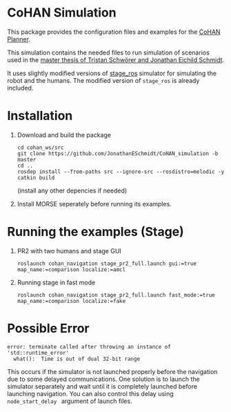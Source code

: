 
# CoHAN Simulation

This package provides the configuration files and examples for the [CoHAN Planner](https://github.com/sphanit/CoHAN_Planner).

This simulation contains the needed files to run simulation of scenarios used in the [master thesis of Tristan Schwörer and Jonathan Eichild Schmidt](https://github.com/Tristan9497/master-thesis).

It uses slightly modified versions of [stage_ros](https://github.com/ros-simulation/stage_ros) simulator for simulating the robot and the humans. The modified version of ```stage_ros``` is already included.

# Installation
1. Download and build the package
	```
	cd cohan_ws/src
	git clone https://github.com/JonathanESchmidt/CoHAN_simulation -b master
	cd ..
	rosdep install --from-paths src --ignore-src --rosdistro=melodic -y
	catkin build
	```
	(install any other depencies if needed)
	
2. Install MORSE seperately before running its examples.
# Running the examples (Stage)
1. PR2 with two humans and stage GUI
	```
	roslaunch cohan_navigation stage_pr2_full.launch gui:=true map_name:=comparison localize:=amcl
	```
2. Running stage in fast mode
	```
	roslaunch cohan_navigation stage_pr2_full.launch fast_mode:=true map_name:=comparison localize:=fake
	```

# Possible Error
```
error: terminate called after throwing an instance of 'std::runtime_error'
  what():  Time is out of dual 32-bit range
```
This occurs if the simulator is not launched properly before the navigation due to some delayed communications. One solution is to launch the simulator separately and wait until it is completely launched before launching navigation. You can also control this delay using ```node_start_delay ``` argument of launch files.
